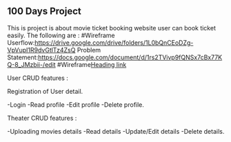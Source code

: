 <!-- # Folder_structure

    .
    ├── assets                  # Compiled files 
    ├── pages                   # Compiled files
    ├── index.html
    └── README.md

## assets

    .
    ├── assets                  # Compiled files 
        ├── images              # Compiled files 
        ├── css                 # Compiled files 
        └── js                  # Compiled files 

### assets/images

    .
    ├── images                  # Compiled files 
        ├── logo.svg            # Compiled files 
        └── banner.png          # Compiled files 

### assets/css

    .
    ├── css                     # Compiled files 
        ├── normalize.css       # Compiled files 
        ├── style.css           # Compiled files 
        ├── header.css          # Compiled files 
        └── footer.css          # Compiled files 

## pages

    .
    └── pages                         
        └── Products                  
            ├── product_list.html               # Compiled files
            ├── new_product.html                # Compiled files
            └── edit_product.html               # Compiled files
        └── Orders                              
            ├── order_list.html                 # Compiled files
            ├── new_order.html                  # Compiled files
            ├── edit_order.html                 # Compiled files
            └── order_details.html              # Compiled files -->

## 100 Days Project

 This is project is about movie ticket booking website user can book ticket easily.
    The following are :
    #Wireframe <link href="https://drive.google.com/drive/folders/16GlWk9JSYjYO4zB1pmJa6HM9uVTuv55g?usp=sharing">
     Userflow:<link>https://drive.google.com/drive/folders/1L0bQnCEoDZg-VpVupI1R9dvGtlTz4ZsQ</link>
     Problem Statement:https://docs.google.com/document/d/1rs2TVivp9fQNSx7cBx77KQ-8_JMzbii-/edit
     #Wireframe[Heading link](https://github.com/pandao/editor.md "Heading link")

User CRUD features :

Registration of User detail.

 -Login
 -Read profile
 -Edit profile
 -Delete profile.

 Theater CRUD features :

 -Uploading movies details
 -Read details
 -Update/Edit details
 -Delete details.